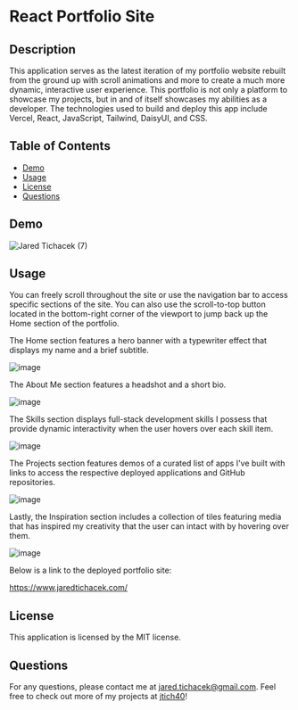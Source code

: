 # React Portfolio Site

## Description

This application serves as the latest iteration of my portfolio website rebuilt from the ground up with scroll animations and more to create a much more dynamic, interactive user experience. This portfolio is not only a platform to showcase my projects, but in and of itself showcases my abilities as a developer. The technologies used to build and deploy this app include Vercel, React, JavaScript, Tailwind, DaisyUI, and CSS.

## Table of Contents
* [Demo](#demo)
* [Usage](#usage)
* [License](#license)
* [Questions](#questions)

## Demo

![Jared Tichacek (7)](https://github.com/jtich40/react-portfolio-2.0/assets/116316302/5d7711ec-527b-4cf2-a231-c1ea2f7a4428)

## Usage

You can freely scroll throughout the site or use the navigation bar to access specific sections of the site. You can also use the scroll-to-top button located in the bottom-right corner of the viewport to jump back up the Home section of the portfolio.

The Home section features a hero banner with a typewriter effect that displays my name and a brief subtitle. 

![image](https://github.com/jtich40/react-portfolio-2.0/assets/116316302/1419710a-6e50-492e-9790-597b60ecca3e)

The About Me section features a headshot and a short bio.

![image](https://github.com/jtich40/react-portfolio-2.0/assets/116316302/6c600c44-ea23-4ddc-9383-02f4e140b37e)

The Skills section displays full-stack development skills I possess that provide dynamic interactivity when the user hovers over each skill item.

![image](https://github.com/jtich40/react-portfolio-2.0/assets/116316302/fd192b3e-cf25-4691-8fad-af2aa8f034ca)

The Projects section features demos of a curated list of apps I've built with links to access the respective deployed applications and GitHub repositories. 

![image](https://github.com/jtich40/react-portfolio-2.0/assets/116316302/9b52a930-4f3d-463e-b577-74243970a1ca)

Lastly, the Inspiration section includes a collection of tiles featuring media that has inspired my creativity that the user can intact with by hovering over them.

![image](https://github.com/jtich40/react-portfolio-2.0/assets/116316302/d2e1f811-727d-416d-9e2f-016a38d61ce0)

Below is a link to the deployed portfolio site:

https://www.jaredtichacek.com/

## License

This application is licensed by the MIT license.

## Questions

For any questions, please contact me at jared.tichacek@gmail.com. Feel free to check out more of my projects at [jtich40](https://github.com/jtich40)!
